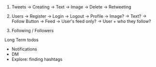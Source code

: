 1. Tweets
    -> Creating
        -> Text
        -> Image
    -> Delete
    -> Retweeting

2. Users 
  -> Register 
  -> Login
  -> Logout
  -> Profile
    -> Image?
    -> Text?
    -> Follow Button
  -> Feed
    -> User's feed only?
    -> User + who they follow?

3. Following / Followers

Long Term todos
- Notifications 
- DM
- Explore: finding hashtags